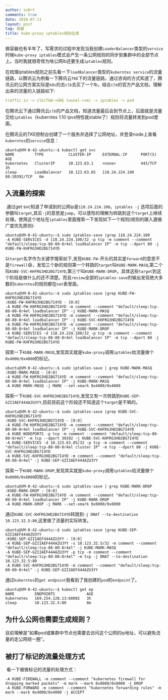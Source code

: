```yaml
---
author: sn0rt
comments: true
date: 2018-07-11
layout: post
tag: 容器
title: kube-proxy iptables规则生成
---
```


​	做容器也有半年了，写需求的过程中发现当我创建`LoaderBalancer`类型的`service`时候`kube-proxy iptables`模式会产生一条公网规则的同步到集群中的全部节点上。当时我就很奇怪为啥公网lb还要生成`iptables`规则。

​	在梳理iptables规则之前先看一下`loadBalancer`类型的`kuberntes service`的流量链路，以腾讯云为例看一下腾讯云`TKE`下的流量链路，通过咨询的方式知道了，腾讯云的公网方案实际是`k8s`的去`clb`去买了一个lb，结合`clb`的官方产品文档，理解出来的流量的入链路如下:

```yaml
traffic in -> clb(TGW->GRE tunnel->vm) -> iptables -> pod
```

​	在腾讯云下通过腾讯云`clb`的产品文档，知道流量最后会到节点上，后面就是流量交给`iptables`（kuberntes 1.10 ipvs特性就stable了）规则将流量转发到pod里面。

在腾讯云的TKE控制台创建了一个服务并选择了公网地址，并登录node上查看`kuberntes`的`service`信息：

```shell
ubuntu@VM-0-42-ubuntu:~$ kubectl get svc
NAME         TYPE           CLUSTER-IP     EXTERNAL-IP      PORT(S)        AGE
kubernetes   ClusterIP      10.123.63.1    <none>           443/TCP        3h
sleep        LoadBalancer   10.123.63.85   118.24.224.100   80:30392/TCP   6m
```

## 入流量的探索

​	通过get svc知道了申请到的公网ip是`118.24.224.100`。`iptables -j` 选项后面的参数叫`target`,其实`-j`的意思是`jump`，可以感性的理解为转跳到这个`target`上继续处理。使用这个地址在`iptables`里面搜索一下发现如下一个规则(规则的跟入遵循广度优先原则):

```shell
ubuntu@VM-0-42-ubuntu:~$ sudo iptables-save |grep 118.24.224.100
-A KUBE-SERVICES -d 118.24.224.100/32 -p tcp -m comment --comment "default/sleep:tcp-80-80-8r4el loadbalancer IP" -m tcp --dport 80 -j KUBE-FW-KHFRG3HD2BG7I4YD
```

​	以`target`名字作为关键字搜索如下,发现`KUBE-FW-`开头的其实是`forward`的意思不是`firewall`😄，发现三个新的规则第一个转跳的`target`叫`KUBE-MARK-MASQ`,第二个叫`KUBE-SVC-KHFRG3HD2BG7I4YD`,第三个叫`KUBE-MARK-DROP`。具体这些`target`到这个阶段是做什么的还不清楚。而且`review`全部的`iptables-save`的输出发现绝大多数的`kuberntes`的规则都在`nat`表里面。

```shell
ubuntu@VM-0-42-ubuntu:~$ sudo iptables-save |grep KUBE-FW-KHFRG3HD2BG7I4YD
:KUBE-FW-KHFRG3HD2BG7I4YD - [0:0]
-A KUBE-FW-KHFRG3HD2BG7I4YD -m comment --comment "default/sleep:tcp-80-80-8r4el loadbalancer IP" -j KUBE-MARK-MASQ
-A KUBE-FW-KHFRG3HD2BG7I4YD -m comment --comment "default/sleep:tcp-80-80-8r4el loadbalancer IP" -j KUBE-SVC-KHFRG3HD2BG7I4YD
-A KUBE-FW-KHFRG3HD2BG7I4YD -m comment --comment "default/sleep:tcp-80-80-8r4el loadbalancer IP" -j KUBE-MARK-DROP
-A KUBE-SERVICES -d 118.24.224.100/32 -p tcp -m comment --comment "default/sleep:tcp-80-80-8r4el loadbalancer IP" -m tcp --dport 80 -j KUBE-FW-KHFRG3HD2BG7I4YD
```

​	探索一下`KUBE-MARK-MASQ`,发现其实就是`kube-proxy`调用`iptables`给流量做个`0x4000/0x4000`的标记。

```shell
ubuntu@VM-0-42-ubuntu:~$ sudo iptables-save | grep KUBE-MARK-MASQ
:KUBE-MARK-MASQ - [0:0]
-A KUBE-FW-KHFRG3HD2BG7I4YD -m comment --comment "default/sleep:tcp-80-80-8r4el loadbalancer IP" -j KUBE-MARK-MASQ
-A KUBE-MARK-MASQ -j MARK --set-xmark 0x4000/0x4000
```

​	探索一下`KUBE-SVC-KHFRG3HD2BG7I4YD`,发现又有一次转跳到`KUBE-SEP-GZIIAEF444AZU3YY`,目前目前这个阶段还不知道这个`target`是干嘛的。

```shell
ubuntu@VM-0-42-ubuntu:~$ sudo iptables-save |grep KUBE-SVC-KHFRG3HD2BG7I4YD
:KUBE-SVC-KHFRG3HD2BG7I4YD - [0:0]
-A KUBE-FW-KHFRG3HD2BG7I4YD -m comment --comment "default/sleep:tcp-80-80-8r4el loadbalancer IP" -j KUBE-SVC-KHFRG3HD2BG7I4YD
-A KUBE-NODEPORTS -p tcp -m comment --comment "default/sleep:tcp-80-80-8r4el" -m tcp --dport 30392 -j KUBE-SVC-KHFRG3HD2BG7I4YD
-A KUBE-SERVICES -d 10.123.63.85/32 -p tcp -m comment --comment "default/sleep:tcp-80-80-8r4el cluster IP" -m tcp --dport 80 -j KUBE-SVC-KHFRG3HD2BG7I4YD
-A KUBE-SVC-KHFRG3HD2BG7I4YD -m comment --comment "default/sleep:tcp-80-80-8r4el" -j KUBE-SEP-GZIIAEF444AZU3YY
```

​	探索一下`KUBE-MARK-DROP`,发现其实就是`kube-proxy`调用`iptables`给流量做个`0x8000/0x8000`的标记。

```shell
ubuntu@VM-0-42-ubuntu:~$ sudo iptables-save | grep KUBE-MARK-DROP
:KUBE-MARK-DROP - [0:0]
-A KUBE-FW-KHFRG3HD2BG7I4YD -m comment --comment "default/sleep:tcp-80-80-8r4el loadbalancer IP" -j KUBE-MARK-DROP
-A KUBE-MARK-DROP -j MARK --set-xmark 0x8000/0x8000
```

​	通过`KUBE-SVC-KHFRG3HD2BG7I4YD`转跳到`-j DNAT --to-destination 10.123.32.5:80`,这里做了流量的实际转发。

```shell
ubuntu@VM-0-42-ubuntu:~$ sudo iptables-save |grep KUBE-SEP-GZIIAEF444AZU3YY
:KUBE-SEP-GZIIAEF444AZU3YY - [0:0]
-A KUBE-SEP-GZIIAEF444AZU3YY -s 10.123.32.5/32 -m comment --comment "default/sleep:tcp-80-80-8r4el" -j KUBE-MARK-MASQ
-A KUBE-SEP-GZIIAEF444AZU3YY -p tcp -m comment --comment "default/sleep:tcp-80-80-8r4el" -m tcp -j DNAT --to-destination 10.123.32.5:80
-A KUBE-SVC-KHFRG3HD2BG7I4YD -m comment --comment "default/sleep:tcp-80-80-8r4el" -j KUBE-SEP-GZIIAEF444AZU3YY
```

​	通过`kuberntes`的`get endpoint`我看到了我创建的`pod`的`endpoint`了。

```shell
ubuntu@VM-0-42-ubuntu:~$ kubectl get ep
NAME         ENDPOINTS              AGE
kubernetes   169.254.128.13:60002   3h
sleep        10.123.32.5:80         8m
```

## 为什么公网也需要生成规则？

​	目前理解是”如果pod或集群中节点也需要去访问这个公网的ip地址，可以避免流量的走公网绕一圈“。

## 被打了标记的流量处理方式

​	看一下被做标记的流量的处理方式：

```
-A KUBE-FIREWALL -m comment --comment "kubernetes firewall for dropping marked packets" -m mark --mark 0x8000/0x8000 -j DROP
-A KUBE-FORWARD -m comment --comment "kubernetes forwarding rules" -m mark --mark 0x4000/0x4000 -j ACCEPT
```

